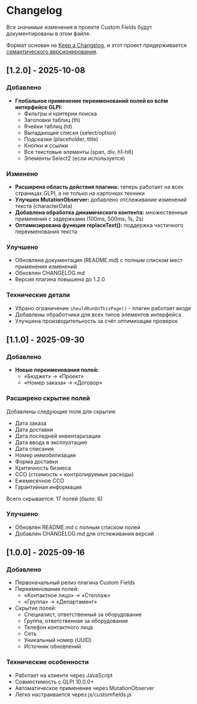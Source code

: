 # Changelog

Все значимые изменения в проекте Custom Fields будут документированы в этом файле.

Формат основан на [Keep a Changelog](https://keepachangelog.com/en/1.0.0/),
и этот проект придерживается [семантического версионирования](https://semver.org/spec/v2.0.0.html).

## [1.2.0] - 2025-10-08

### Добавлено
- **Глобальное применение переименований полей во всём интерфейсе GLPI:**
  - Фильтры и критерии поиска
  - Заголовки таблиц (th)
  - Ячейки таблиц (td)
  - Выпадающие списки (select/option)
  - Подсказки (placeholder, title)
  - Кнопки и ссылки
  - Все текстовые элементы (span, div, h1-h6)
  - Элементы Select2 (если используется)

### Изменено
- **Расширена область действия плагина:** теперь работает на всех страницах GLPI, а не только на карточках техники
- **Улучшен MutationObserver:** добавлено отслеживание изменений текста (characterData)
- **Добавлена обработка динамического контента:** множественные применения с задержками (100ms, 500ms, 1s, 2s)
- **Оптимизирована функция replaceText():** поддержка частичного переименования текста

### Улучшено
- Обновлена документация (README.md) с полным списком мест применения изменений
- Обновлен CHANGELOG.md
- Версия плагина повышена до 1.2.0

### Технические детали
- Убрано ограничение `shouldRunOnThisPage()` - плагин работает везде
- Добавлены обработчики для всех типов элементов интерфейса
- Улучшена производительность за счёт оптимизации проверок

## [1.1.0] - 2025-09-30

### Добавлено
- **Новые переименования полей:**
  - «Бюджет» → «Проект»
  - «Номер заказа» → «Договор»

### Расширено скрытие полей
Добавлены следующие поля для скрытия:
- Дата заказа
- Дата доставки
- Дата последней инвентаризации
- Дата ввода в эксплуатацию
- Дата списания
- Номер иммобилизации
- Форма доставки
- Критичность бизнеса
- СCO (стоимость + контролируемые расходы)
- Ежемесячное СCO
- Гарантийная информация

Всего скрывается: 17 полей (было: 6)

### Улучшено
- Обновлен README.md с полным списком полей
- Добавлен CHANGELOG.md для отслеживания версий

## [1.0.0] - 2025-09-16

### Добавлено
- Первоначальный релиз плагина Custom Fields
- Переименование полей:
  - «Контактное лицо» → «Стеллаж»
  - «Группа» → «Департамент»
- Скрытие полей:
  - Специалист, ответственный за оборудование
  - Группа, ответственная за оборудование
  - Телефон контактного лица
  - Сеть
  - Уникальный номер (UUID)
  - Источник обновлений

### Технические особенности
- Работает на клиенте через JavaScript
- Совместимость с GLPI 10.0.0+
- Автоматическое применение через MutationObserver
- Легко настраивается через js/customfields.js

